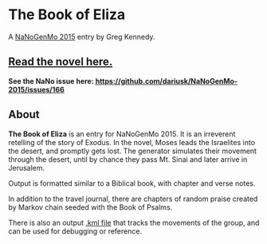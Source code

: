 The Book of Eliza
=======================
A [NaNoGenMo 2015](https://github.com/dariusk/NaNoGenMo-2015) entry by Greg Kennedy.

## [Read the novel here.](./novel.md)

**See the NaNo issue here: <https://github.com/dariusk/NaNoGenMo-2015/issues/166>**

About
--------
**The Book of Eliza** is an entry for NaNoGenMo 2015.  It is an irreverent retelling of the story of Exodus.  In the novel, Moses leads the Israelites into the desert, and promptly gets lost.  The generator simulates their movement through the desert, until by chance they pass Mt. Sinai and later arrive in Jerusalem.

Output is formatted similar to a Biblical book, with chapter and verse notes.

In addition to the travel journal, there are chapters of random praise created by Markov chain seeded with the Book of Psalms.

There is also an output [.kml file](./novel.kml) that tracks the movements of the group, and can be used for debugging or reference.
